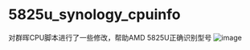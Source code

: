 # 5825u_synology_cpuinfo
对群晖CPU脚本进行了一些修改，帮助AMD 5825U正确识别型号
![image](https://github.com/user-attachments/assets/3e98dfa1-d8bf-441a-9901-06b5ed7db755)
